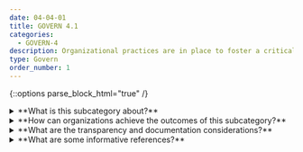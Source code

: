 ```yaml
---
date: 04-04-01
title: GOVERN 4.1
categories:
  - GOVERN-4
description: Organizational practices are in place to foster a critical thinking mindset in  the design, development, and deployment of AI systems to minimize negative impacts.
type: Govern
order_number: 1
---
```

{::options parse_block_html="true" /}


<details>
<summary markdown="span">**What is this subcategory about?**</summary>
<br>
A strong risk culture and accompanying practices can help organizations effectively triage the most critical risks. Organizations in some industries implement three (or more) "lines of defense," where separate teams are held accountable for different aspects of the system lifecycle, such as development, risk management, and auditing.  While a traditional three-lines approach may be impractical for smaller organizations, leadership can commit to cultivating a strong risk culture through other means. For example, “effective challenge,” is a culture-based practice that encourages critical thinking and questioning of important design and implementation decisions by experts with the authority and stature to make such changes.

Red-teaming is another risk management approach. This practice consists of adversarial testing of AI systems under stress conditions to seek out failure modes or vulnerabilities in the system. Red-teams are composed of external experts or personnel who are independent from internal AI actors.

</details>

<details>
<summary markdown="span">**How can organizations achieve the outcomes of this subcategory?**</summary>
* Establish policies that require oversight functions (legal, compliance, risk management) from the outset of the system design process.
* Establish policies that promote effective challenge of AI system design, implementation, and deployment decisions, via mechanisms such as the three lines of defense, model audits, or red-teaming – to ensure that workplace risks such as groupthink do not take hold.
* Establish policies that incentivize general critical thinking and review at an organizational and procedural level.
* Establish whistleblower protections for insiders who report on perceived serious problems with AI systems.

</details>

<details>
<summary markdown="span">**What are the transparency and documentation considerations?**</summary>
<br>
Column G goes here.

</details>

<details>
<summary markdown="span">**What are some informative references?**</summary>
<br>
H.R. 2231, 116th Cong. (2019), https://www.congress.gov/bill/116th-congress/house-bill/2231/text

BSA The Software Alliance (2021) Confronting Bias: BSA’s Framework to Build Trust in AI. https://www.bsa.org/reports/confronting-bias-bsas-framework-to-build-trust-in-ai

David Wright, “Making Privacy Impact Assessments More Effective." The Information Society 29, 2013, available at https://iapp.org/media/pdf/knowledge_center/Making_PIA__more_effective.pdf.

E. Moss, E. Watkins, R. Singh, M. Elish, and J. Metcalf, “Assembling Accountability: Algorithmic Impact Assessment for the Public Interest.” [Online]. Available: https://datasociety.net/library/assembling-accountability-algorithmic-impact-assessment-for-the-public-interest/

M. Kop, “AI Impact Assessment & Code of Conduct,” Futurium, May 2019, https://futurium.ec.europa.eu/en/european-ai-alliance/best-practices/ai-impact-assessment-code-conduct.

D. Reisman, J. Schultz, K. Crawford, and M. Whittaker, “Algorithmic Impact Assessments: A Practical Framework For Public Agency Accountability,” AI Now, Apr. 2018, https://ainowinstitute.org/aiareport2018.pdf.

A. D. Selbst, “An Institutional View Of Algorithmic Impact Assessments,” Harvard Journal of Law & Technology, vol. 35, no. 1, 2021

Ada Lovelace Institute. 2022. Algorithmic Impact Assessment: A Case Study in Healthcare. Accessed July 14, 2022. https://www.adalovelaceinstitute.org/report/algorithmic-impact-assessment-case-study-healthcare/

Kathy Baxter, AI Ethics Maturity Model, Salesforce https://www.salesforceairesearch.com/static/ethics/EthicalAIMaturityModel.pdf

</details>
